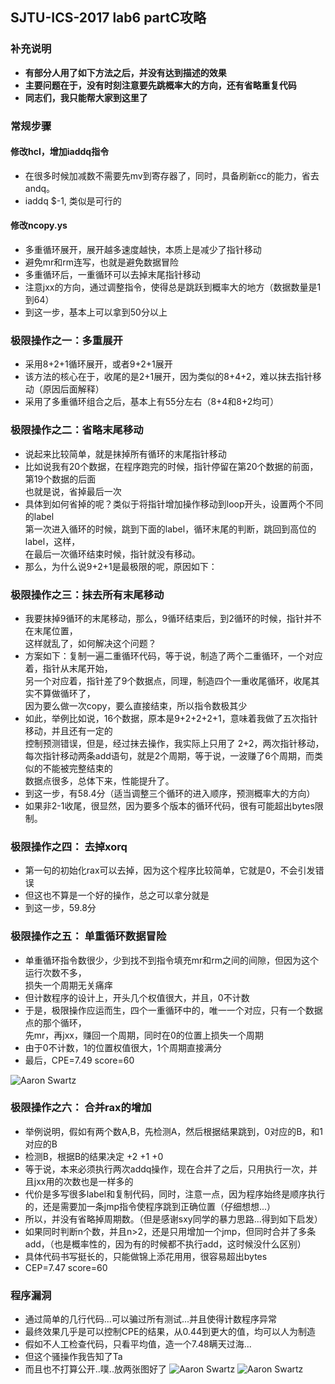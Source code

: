 ## SJTU-ICS-2017 lab6 partC攻略 
### 补充说明
* **有部分人用了如下方法之后，并没有达到描述的效果**
* **主要问题在于，没有时刻注意要先跳概率大的方向，还有省略重复代码**
* **同志们，我只能帮大家到这里了**

### 常规步骤
#### 修改hcl，增加iaddq指令  
* 在很多时候加减数不需要先mv到寄存器了，同时，具备刷新cc的能力，省去andq。  
* iaddq $-1, 类似是可行的
#### 修改ncopy.ys
* 多重循环展开，展开越多速度越快，本质上是减少了指针移动
* 避免mr和rm连写，也就是避免数据冒险
* 多重循环后，一重循环可以去掉末尾指针移动
* 注意jxx的方向，通过调整指令，使得总是跳跃到概率大的地方（数据数量是1到64）
* 到这一步，基本上可以拿到50分以上

### 极限操作之一：多重展开
* 采用8+2+1循环展开，或者9+2+1展开
* 该方法的核心在于，收尾的是2+1展开，因为类似的8+4+2，难以抹去指针移动（原因后面解释）
* 采用了多重循环组合之后，基本上有55分左右（8+4和8+2均可）

### 极限操作之二：省略末尾移动
* 说起来比较简单，就是抹掉所有循环的末尾指针移动
* 比如说我有20个数据，在程序跑完的时候，指针停留在第20个数据的前面，第19个数据的后面  
也就是说，省掉最后一次
* 具体到如何省掉的呢？类似于将指针增加操作移动到loop开头，设置两个不同的label  
第一次进入循环的时候，跳到下面的label，循环末尾的判断，跳回到高位的label，这样，  
在最后一次循环结束时候，指针就没有移动。
* 那么，为什么说9+2+1是最极限的呢，原因如下：

### 极限操作之三：抹去所有末尾移动
* 我要抹掉9循环的末尾移动，那么，9循环结束后，到2循环的时候，指针并不在末尾位置，  
这样就乱了，如何解决这个问题？
* 方案如下：复制一遍二重循环代码，等于说，制造了两个二重循环，一个对应着，指针从末尾开始，  
另一个对应着，指针差了9个数据点，同理，制造四个一重收尾循环，收尾其实不算做循环了，  
因为要么做一次copy，要么直接结束，所以指令数极其少
* 如此，举例比如说，16个数据，原本是9+2+2+2+1，意味着我做了五次指针移动，并且还有一定的  
控制预测错误，但是，经过抹去操作，我实际上只用了 2+2，两次指针移动，  
每次指针移动两条add语句，就是2个周期，等于说，一波赚了6个周期，而类似的不能被完整结束的  
数据点很多，总体下来，性能提升了。
* 到这一步，有58.4分（适当调整三个循环的进入顺序，预测概率大的方向）
* 如果非2-1收尾，很显然，因为要多个版本的循环代码，很有可能超出bytes限制。

### 极限操作之四： 去掉xorq
* 第一句的初始化rax可以去掉，因为这个程序比较简单，它就是0，不会引发错误
* 但这也不算是一个好的操作，总之可以拿分就是
* 到这一步，59.8分

### 极限操作之五： 单重循环数据冒险
* 单重循环指令数很少，少到找不到指令填充mr和rm之间的间隙，但因为这个运行次数不多，  
损失一个周期无关痛痒
* 但计数程序的设计上，开头几个权值很大，并且，0不计数
* 于是，极限操作应运而生，四个一重循环中的，唯一一个对应，只有一个数据点的那个循环，  
先mr，再jxx，赚回一个周期，同时在0的位置上损失一个周期
* 由于0不计数，1的位置权值很大，1个周期直接满分
* 最后，CPE=7.49 score=60  

![Aaron Swartz](https://raw.githubusercontent.com/Veiasai/ics-2017-lab6/master/QQ%E5%9B%BE%E7%89%8720171219125116.png)

### 极限操作之六： 合并rax的增加
* 举例说明，假如有两个数A,B，先检测A，然后根据结果跳到，0对应的B，和1对应的B
* 检测B，根据B的结果决定 +2 +1 +0
* 等于说，本来必须执行两次addq操作，现在合并了之后，只用执行一次，并且jxx用的次数也是一样多的
* 代价是多写很多label和复制代码，同时，注意一点，因为程序始终是顺序执行的，还是需要加一条jmp指令使程序跳到正确位置（仔细想想...）
* 所以，并没有省略掉周期数。（但是感谢sxy同学的暴力思路...得到如下启发）
* 如果同时判断n个数，并且n>2，还是只用增加一个jmp，但同时合并了多条add，（也是概率性的，因为有的时候都不执行add，这时候没什么区别）
* 具体代码书写挺长的，只能做锦上添花用用，很容易超出bytes
* CEP=7.47 score=60

### 程序漏洞
* 通过简单的几行代码...可以骗过所有测试...并且使得计数程序异常
* 最终效果几乎是可以控制CPE的结果，从0.44到更大的值，均可以人为制造
* 假如不人工检查代码，只看平均值，造一个7.48瞒天过海...
* 但这个骚操作我告知了Ta
* 而且也不打算公开..噗..放两张图好了
![Aaron Swartz](https://raw.githubusercontent.com/Veiasai/ics-2017-lab6/master/QQ%E5%9B%BE%E7%89%8720171219124822.png)
![Aaron Swartz](https://raw.githubusercontent.com/Veiasai/ics-2017-lab6/master/QQ%E5%9B%BE%E7%89%8720171219124831.png)